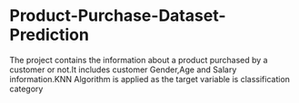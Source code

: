 # Product-Purchase-Dataset-Prediction
The project contains the information about a product purchased by a customer or not.It includes customer Gender,Age and Salary information.KNN Algorithm is applied as the target variable is classification category
